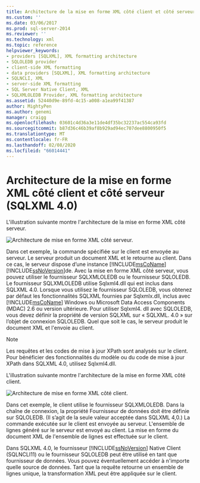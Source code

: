 ```yaml
---
title: Architecture de la mise en forme XML côté client et côté serveur (SQLXML 4,0) | Microsoft Docs
ms.custom: ''
ms.date: 03/06/2017
ms.prod: sql-server-2014
ms.reviewer: ''
ms.technology: xml
ms.topic: reference
helpviewer_keywords:
- providers [SQLXML], XML formatting architecture
- SQLOLEDB provider
- client-side XML formatting
- data providers [SQLXML], XML formatting architecture
- SQLNCLI, XML
- server-side XML formatting
- SQL Server Native Client, XML
- SQLXMLOLEDB Provider, XML formatting architecture
ms.assetid: 52440d9e-89fd-4c15-a008-a1ea99f41387
author: MightyPen
ms.author: genemi
manager: craigg
ms.openlocfilehash: 03601c4d36a3e11de4df35bc32237ac554ca93fd
ms.sourcegitcommit: b87d36c46b39af8b929ad94ec707dee8800950f5
ms.translationtype: MT
ms.contentlocale: fr-FR
ms.lasthandoff: 02/08/2020
ms.locfileid: "66014441"
---
```

# <a name="architecture-of-client-side-and-server-side-xml-formatting-sqlxml-40"></a>Architecture de la mise en forme XML côté client et côté serveur (SQLXML 4.0)
  L'illustration suivante montre l'architecture de la mise en forme XML côté serveur.  
  
 ![Architecture de mise en forme XML côté serveur.](../../../database-engine/dev-guide/media/serversidexml.gif "Architecture de mise en forme XML côté serveur.")  
  
 Dans cet exemple, la commande spécifiée sur le client est envoyée au serveur. Le serveur produit un document XML et le retourne au client. Dans ce cas, le serveur dispose d’une instance [!INCLUDE[msCoName](../../../includes/msconame-md.md)] [!INCLUDE[ssNoVersion](../../../includes/ssnoversion-md.md)]de. Avec la mise en forme XML côté serveur, vous pouvez utiliser le fournisseur SQLXMLOLEDB ou le fournisseur SQLOLEDB.  Le fournisseur SQLXMLOLEDB utilise Sqlxml4.dll qui est inclus dans SQLXML 4.0. Lorsque vous utilisez le fournisseur SQLOLEDB, vous obtenez par défaut les fonctionnalités SQLXML fournies par Sqlxmlx.dll, inclus avec [!INCLUDE[msCoName](../../../includes/msconame-md.md)] Windows ou Microsoft Data Access Components (MDAC) 2.6 ou version ultérieure. Pour utiliser Sqlxml4. dll avec SQLOLEDB, vous devez définir la propriété de version SQLXML sur « SQLXML. 4.0 » sur l’objet de connexion SQLOLEDB. Quel que soit le cas, le serveur produit le document XML et l'envoie au client.  
  
> [!NOTE]  
>  Les requêtes et les codes de mise à jour XPath sont analysés sur le client. Pour bénéficier des fonctionnalités du modèle ou du code de mise à jour XPath dans SQLXML 4.0, utilisez Sqlxml4.dll.  
  
 L'illustration suivante montre l'architecture de la mise en forme XML côté client.  
  
 ![Architecture de mise en forme XML côté client.](../../../database-engine/dev-guide/media/clientsidexml.gif "Architecture de mise en forme XML côté client.")  
  
 Dans cet exemple, le client utilise le fournisseur SQLXMLOLEDB. Dans la chaîne de connexion, la propriété Fournisseur de données doit être définie sur SQLOLEDB. (Il s’agit de la seule valeur acceptée dans SQLXML 4,0.) La commande exécutée sur le client est envoyée au serveur. L'ensemble de lignes généré sur le serveur est envoyé au client. La mise en forme du document XML de l'ensemble de lignes est effectuée sur le client.  
  
 Dans SQLXML 4.0, le fournisseur [!INCLUDE[ssNoVersion](../../../includes/ssnoversion-md.md)] Native Client (SQLNCLI11) ou le fournisseur SQLOLEDB peut être utilisé en tant que fournisseur de données. Vous pouvez éventuellement accéder à n'importe quelle source de données. Tant que la requête retourne un ensemble de lignes unique, la transformation XML peut être appliquée sur le client.  
  
  
